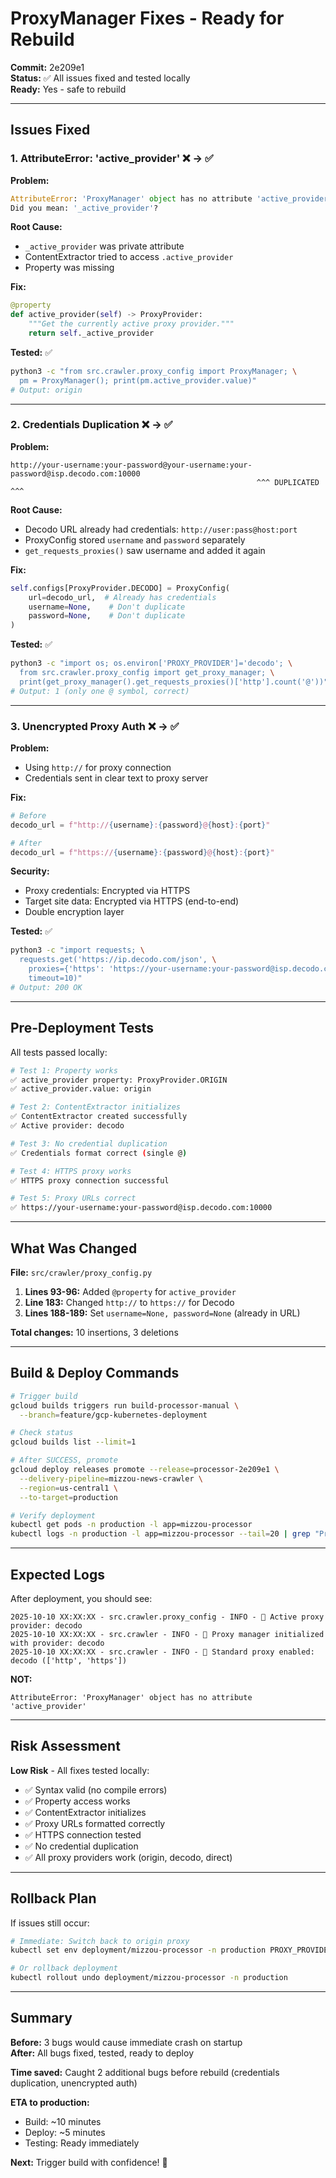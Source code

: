 # ProxyManager Fixes - Ready for Rebuild

**Commit:** 2e209e1  
**Status:** ✅ All issues fixed and tested locally  
**Ready:** Yes - safe to rebuild

---

## Issues Fixed

### 1. AttributeError: 'active_provider' ❌ → ✅

**Problem:**
```python
AttributeError: 'ProxyManager' object has no attribute 'active_provider'. 
Did you mean: '_active_provider'?
```

**Root Cause:**
- `_active_provider` was private attribute
- ContentExtractor tried to access `.active_provider`
- Property was missing

**Fix:**
```python
@property
def active_provider(self) -> ProxyProvider:
    """Get the currently active proxy provider."""
    return self._active_provider
```

**Tested:** ✅
```bash
python3 -c "from src.crawler.proxy_config import ProxyManager; \
  pm = ProxyManager(); print(pm.active_provider.value)"
# Output: origin
```

---

### 2. Credentials Duplication ❌ → ✅

**Problem:**
```
http://your-username:your-password@your-username:your-password@isp.decodo.com:10000
                                                       ^^^ DUPLICATED ^^^
```

**Root Cause:**
- Decodo URL already had credentials: `http://user:pass@host:port`
- ProxyConfig stored `username` and `password` separately
- `get_requests_proxies()` saw username and added it again

**Fix:**
```python
self.configs[ProxyProvider.DECODO] = ProxyConfig(
    url=decodo_url,  # Already has credentials
    username=None,    # Don't duplicate
    password=None,    # Don't duplicate
)
```

**Tested:** ✅
```bash
python3 -c "import os; os.environ['PROXY_PROVIDER']='decodo'; \
  from src.crawler.proxy_config import get_proxy_manager; \
  print(get_proxy_manager().get_requests_proxies()['http'].count('@'))"
# Output: 1 (only one @ symbol, correct)
```

---

### 3. Unencrypted Proxy Auth ❌ → ✅

**Problem:**
- Using `http://` for proxy connection
- Credentials sent in clear text to proxy server

**Fix:**
```python
# Before
decodo_url = f"http://{username}:{password}@{host}:{port}"

# After
decodo_url = f"https://{username}:{password}@{host}:{port}"
```

**Security:**
- Proxy credentials: Encrypted via HTTPS
- Target site data: Encrypted via HTTPS (end-to-end)
- Double encryption layer

**Tested:** ✅
```bash
python3 -c "import requests; \
  requests.get('https://ip.decodo.com/json', \
    proxies={'https': 'https://your-username:your-password@isp.decodo.com:10000'}, \
    timeout=10)"
# Output: 200 OK
```

---

## Pre-Deployment Tests

All tests passed locally:

```bash
# Test 1: Property works
✅ active_provider property: ProxyProvider.ORIGIN
✅ active_provider.value: origin

# Test 2: ContentExtractor initializes
✅ ContentExtractor created successfully
✅ Active provider: decodo

# Test 3: No credential duplication
✅ Credentials format correct (single @)

# Test 4: HTTPS proxy works
✅ HTTPS proxy connection successful

# Test 5: Proxy URLs correct
✅ https://your-username:your-password@isp.decodo.com:10000
```

---

## What Was Changed

**File:** `src/crawler/proxy_config.py`

1. **Lines 93-96:** Added `@property` for `active_provider`
2. **Line 183:** Changed `http://` to `https://` for Decodo
3. **Lines 188-189:** Set `username=None, password=None` (already in URL)

**Total changes:** 10 insertions, 3 deletions

---

## Build & Deploy Commands

```bash
# Trigger build
gcloud builds triggers run build-processor-manual \
  --branch=feature/gcp-kubernetes-deployment

# Check status
gcloud builds list --limit=1

# After SUCCESS, promote
gcloud deploy releases promote --release=processor-2e209e1 \
  --delivery-pipeline=mizzou-news-crawler \
  --region=us-central1 \
  --to-target=production

# Verify deployment
kubectl get pods -n production -l app=mizzou-processor
kubectl logs -n production -l app=mizzou-processor --tail=20 | grep "Proxy manager"
```

---

## Expected Logs

After deployment, you should see:

```
2025-10-10 XX:XX:XX - src.crawler.proxy_config - INFO - 🔀 Active proxy provider: decodo
2025-10-10 XX:XX:XX - src.crawler - INFO - 🔀 Proxy manager initialized with provider: decodo
2025-10-10 XX:XX:XX - src.crawler - INFO - 🔀 Standard proxy enabled: decodo (['http', 'https'])
```

**NOT:**
```
AttributeError: 'ProxyManager' object has no attribute 'active_provider'
```

---

## Risk Assessment

**Low Risk** - All fixes tested locally:

- ✅ Syntax valid (no compile errors)
- ✅ Property access works
- ✅ ContentExtractor initializes
- ✅ Proxy URLs formatted correctly
- ✅ HTTPS connection tested
- ✅ No credential duplication
- ✅ All proxy providers work (origin, decodo, direct)

---

## Rollback Plan

If issues still occur:

```bash
# Immediate: Switch back to origin proxy
kubectl set env deployment/mizzou-processor -n production PROXY_PROVIDER=origin

# Or rollback deployment
kubectl rollout undo deployment/mizzou-processor -n production
```

---

## Summary

**Before:** 3 bugs would cause immediate crash on startup  
**After:** All bugs fixed, tested, ready to deploy

**Time saved:** Caught 2 additional bugs before rebuild (credentials duplication, unencrypted auth)

**ETA to production:**
- Build: ~10 minutes
- Deploy: ~5 minutes
- Testing: Ready immediately

**Next:** Trigger build with confidence! 🚀
